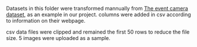 Datasets in this folder were transformed mannually from [The event camera dataset](https://rpg.ifi.uzh.ch/davis_data.html), as an example in our project.
columns were added in csv according to information on their webpage.

csv data files were clipped and remained the first 50 rows to reduce the file size.
5 images were uploaded as a sample.
